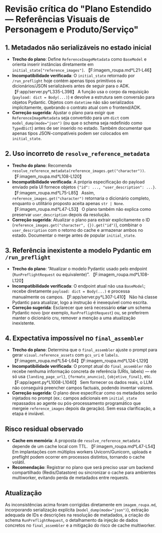 # Revisão crítica do "Plano Estendido — Referências Visuais de Personagem e Produto/Serviço"

## 1. Metadados não serializáveis no estado inicial
- **Trecho do plano**: Define `ReferenceImageMetadata` como `BaseModel` e orienta inserir instâncias diretamente em `initial_state["reference_images"]`. 【F:imagem_roupa.md†L21-L46】
- **Incompatibilidade verificada**: O `initial_state` retornado por `/run_preflight` hoje contém apenas tipos primitivos ou dicionários/JSON serializáveis antes de seguir para o ADK. 【F:app/server.py†L335-L398】 A função usa o corpo da requisição (`payload: dict = Body(...)`) e devolve a estrutura sem conversão para objetos Pydantic. Objetos com `datetime` não são serializados implicitamente, quebrando o contrato atual com o frontend/ADK.
- **Correção sugerida**: Ajustar o plano para exigir que `ReferenceImageMetadata` seja convertido para um `dict` com `model_dump(mode="json")` (ou que o schema seja redefinido como `TypedDict`) antes de ser inserido no estado. Também documentar que apenas tipos JSON-compatíveis podem ser colocados em `initial_state`.

## 2. Uso incorreto de `resolve_reference_metadata`
- **Trecho do plano**: Recomenda `resolve_reference_metadata(reference_images.get("character"))`. 【F:imagem_roupa.md†L108-L120】
- **Incompatibilidade verificada**: A própria especificação do payload enviado pela UI fornece objetos `{"id": ..., "user_description": ...}`. 【F:imagem_roupa.md†L75-L85】 Assim, `reference_images.get("character")` retornaria o dicionário completo, enquanto o utilitário proposto aceita apenas `str | None`. 【F:imagem_roupa.md†L47-L53】 O plano também não explica como preservar `user_description` depois da resolução.
- **Correção sugerida**: Atualizar o plano para extrair explicitamente o ID (`reference_images.get("character", {}).get("id")`), combinar o `user_description` com o retorno do cache e armazenar ambos no estado. Documentar o merge antes de popular `initial_state`.

## 3. Referência inexistente a modelo Pydantic em `/run_preflight`
- **Trecho do plano**: “Atualizar o modelo Pydantic usado pelo endpoint (`RunPreflightRequest` ou equivalente)”. 【F:imagem_roupa.md†L108-L120】
- **Incompatibilidade verificada**: O endpoint atual não usa `BaseModel`; recebe diretamente `payload: dict = Body(...)` e processa manualmente os campos. 【F:app/server.py†L307-L410】 Não há classe Pydantic para atualizar, logo a instrução é inexequível como escrita.
- **Correção sugerida**: Esclarecer que será necessário **criar** um schema Pydantic novo (por exemplo, `RunPreflightRequest`) ou, se preferirem manter o dicionário cru, remover a menção a uma atualização inexistente.

## 4. Expectativa impossível no `final_assembler`
- **Trecho do plano**: Determina que o `final_assembler` ajuste o prompt para gerar `visual.reference_assets` com `gcs_uri` e `labels`. 【F:imagem_roupa.md†L54-L64】【F:imagem_roupa.md†L124-L129】
- **Incompatibilidade verificada**: O prompt atual do `final_assembler` não recebe nenhuma informação concreta de referência (URIs, labels) — ele só usa `{landing_page_url}`, `{formato_anuncio}`, `{objetivo_final}`, etc. 【F:app/agent.py†L1008-L1040】 Sem fornecer os dados reais, o LLM não conseguirá preencher campos factuais, podendo inventar valores.
- **Correção sugerida**: O plano deve especificar como os metadados serão injetados no prompt (ex.: campos adicionais em `initial_state` repassados ao agente ou pós-processamento programático que mergeie `reference_images` depois da geração). Sem essa clarificação, a etapa é inviável.

## Risco residual observado
- **Cache em memória**: A proposta de `resolve_reference_metadata` depende de um cache local com TTL. 【F:imagem_roupa.md†L47-L54】 Em implantações com múltiplos workers Uvicorn/Gunicorn, uploads e preflight podem ocorrer em processos distintos, tornando o cache volátil.
- **Recomendação**: Registrar no plano que será preciso usar um backend compartilhado (Redis/Datastore) ou sincronizar o cache para ambientes multiworker, evitando perda de metadados entre requests.

## Atualização
As inconsistências acima foram corrigidas diretamente em `imagem_roupa.md`, incorporando serialização explícita (`model_dump(mode="json")`), extração adequada de IDs e descrições na resolução de metadados, a criação do schema `RunPreflightRequest`, o detalhamento da injeção de dados concretos no `final_assembler` e a mitigação do risco de cache multiworker.
